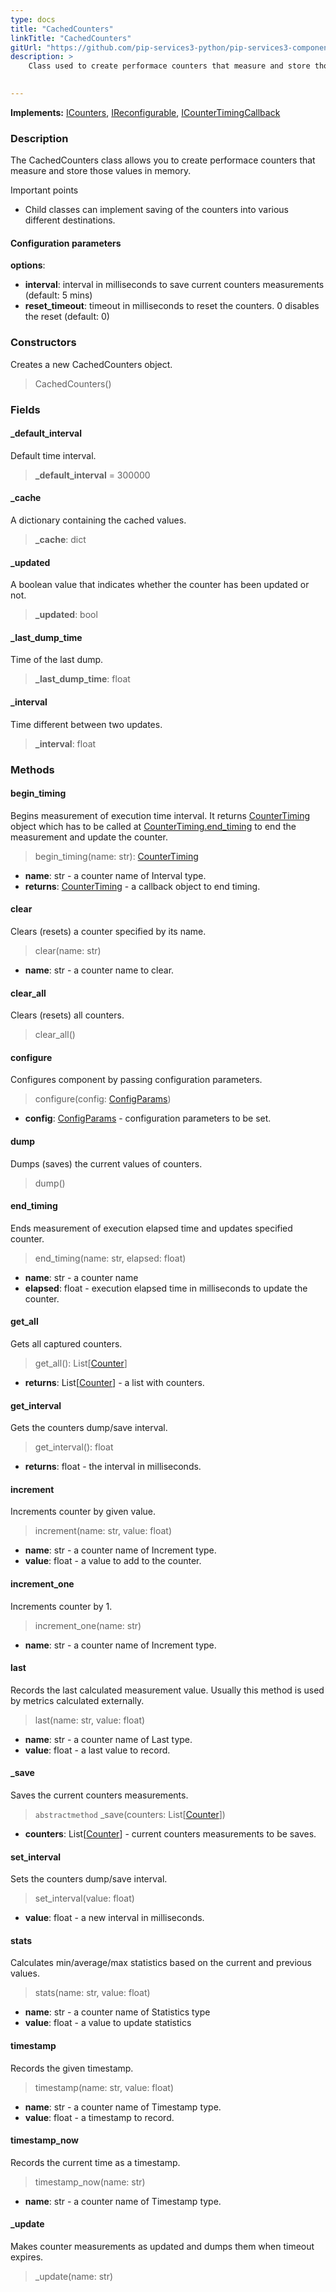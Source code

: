 ```yaml
---
type: docs
title: "CachedCounters"
linkTitle: "CachedCounters"
gitUrl: "https://github.com/pip-services3-python/pip-services3-components-python"
description: >
    Class used to create performace counters that measure and store those values in memory.

    
---
```


**Implements:** [ICounters](../icounters), [IReconfigurable](../../../commons/config/ireconfigurable), 
[ICounterTimingCallback](../icounter_timing_callback)

### Description

The CachedCounters class allows you to create performace counters that measure and store those values in memory.

Important points

- Child classes can implement saving of the counters into various different destinations.

#### Configuration parameters

**options**:
- **interval**: interval in milliseconds to save current counters measurements (default: 5 mins)
- **reset_timeout**: timeout in milliseconds to reset the counters. 0 disables the reset (default: 0)



### Constructors
Creates a new CachedCounters object.

> CachedCounters()


### Fields

<span class="hide-title-link">

#### _default_interval
Default time interval.
> **_default_interval** = 300000

#### _cache
A dictionary containing the cached values.
> **_cache**: dict

#### _updated
A boolean value that indicates whether the counter has been updated or not.
> **_updated**: bool

#### _last_dump_time
Time of the last dump.
> **_last_dump_time**: float

#### _interval
Time different between two updates.
> **_interval**: float

</span>


### Methods

#### begin_timing
Begins measurement of execution time interval.
It returns [CounterTiming](../counter_timing) object which has to be called at
[CounterTiming.end_timing](../counter_timing/#end_timing) to end the measurement and update the counter.

> begin_timing(name: str): [CounterTiming](../counter_timing)

- **name**: str - a counter name of Interval type.
- **returns**: [CounterTiming](../counter_timing) - a callback object to end timing.


#### clear
Clears (resets) a counter specified by its name.

> clear(name: str)

- **name**: str - a counter name to clear.


#### clear_all
Clears (resets) all counters.

> clear_all()


#### configure
Configures component by passing configuration parameters.

> configure(config: [ConfigParams](../../../commons/config/config_params))

- **config**: [ConfigParams](../../../commons/config/config_params) - configuration parameters to be set.


#### dump
Dumps (saves) the current values of counters.

> dump()


#### end_timing
Ends measurement of execution elapsed time and updates specified counter.

> end_timing(name: str, elapsed: float)

- **name**: str - a counter name
- **elapsed**: float - execution elapsed time in milliseconds to update the counter.


#### get_all
Gets all captured counters.

> get_all(): List[[Counter](../counter)]

- **returns**: List[[Counter](../counter)] - a list with counters.


#### get_interval
Gets the counters dump/save interval.

>  get_interval(): float

- **returns**: float - the interval in milliseconds.


#### increment
Increments counter by given value.

>  increment(name: str, value: float)

- **name**: str - a counter name of Increment type.
- **value**: float - a value to add to the counter.


#### increment_one
Increments counter by 1.

> increment_one(name: str)

- **name**: str - a counter name of Increment type.


#### last
Records the last calculated measurement value.
Usually this method is used by metrics calculated externally.

> last(name: str, value: float)

- **name**: str - a counter name of Last type.
- **value**: float - a last value to record.


#### _save
Saves the current counters measurements.

> `abstractmethod` _save(counters: List[[Counter](../counter)])

- **counters**: List[[Counter](../counter)] - current counters measurements to be saves.


#### set_interval
Sets the counters dump/save interval.

> set_interval(value: float)

- **value**: float - a new interval in milliseconds. 


#### stats
Calculates min/average/max statistics based on the current and previous values.

> stats(name: str, value: float)

- **name**: str - a counter name of Statistics type
- **value**: float - a value to update statistics


#### timestamp
Records the given timestamp.

> timestamp(name: str, value: float)

- **name**: str - a counter name of Timestamp type.
- **value**: float - a timestamp to record.


#### timestamp_now
Records the current time as a timestamp.

> timestamp_now(name: str)

- **name**: str - a counter name of Timestamp type.


#### _update
Makes counter measurements as updated and dumps them when timeout expires.

> _update(name: str)
